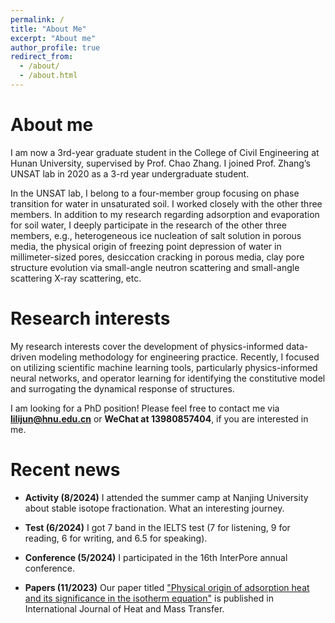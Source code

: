 ```yaml
---
permalink: /
title: "About Me"
excerpt: "About me"
author_profile: true
redirect_from: 
  - /about/
  - /about.html
---
```

About me
======

I am now a 3rd-year graduate student in the College of Civil Engineering at Hunan University, supervised by Prof. Chao Zhang. I joined Prof. Zhang’s UNSAT lab in 2020 as a 3-rd year undergraduate student.

In the UNSAT lab, I belong to a four-member group focusing on phase transition for water in unsaturated soil. I worked closely with the other three members. In addition to my research regarding adsorption and evaporation for soil water, I deeply participate in the research of the other three members, e.g., heterogeneous ice nucleation of salt solution in porous media,  the physical origin of freezing point depression of water in millimeter-sized pores, desiccation cracking in porous media, clay pore structure evolution via small-angle neutron scattering and small-angle scattering X-ray scattering, etc.


Research interests
======

 My research interests cover the development of physics-informed data-driven modeling methodology for engineering practice. Recently, I focused on utilizing scientific machine learning tools, particularly physics-informed neural networks, and operator learning for identifying the constitutive model and surrogating the dynamical response of structures.


I am looking for a PhD position! Please feel free to contact me via **lilijun@hnu.edu.cn** or **WeChat at 13980857404**, if you are interested in me.

Recent news
======

* **Activity (8/2024)** I attended the summer camp at Nanjing University about stable isotope fractionation. What an interesting journey. 

* **Test (6/2024)** I got 7 band in the IELTS test (7 for listening, 9 for reading, 6 for writing, and 6.5 for speaking).

* **Conference (5/2024)**  I participated in the 16th InterPore annual conference.

* **Papers (11/2023)** Our paper titled ["Physical origin of adsorption heat and its significance in the isotherm equation"](https://doi.org/10.1016/j.ijheatmasstransfer.2023.124914) is published in International Journal of Heat and Mass Transfer. 

